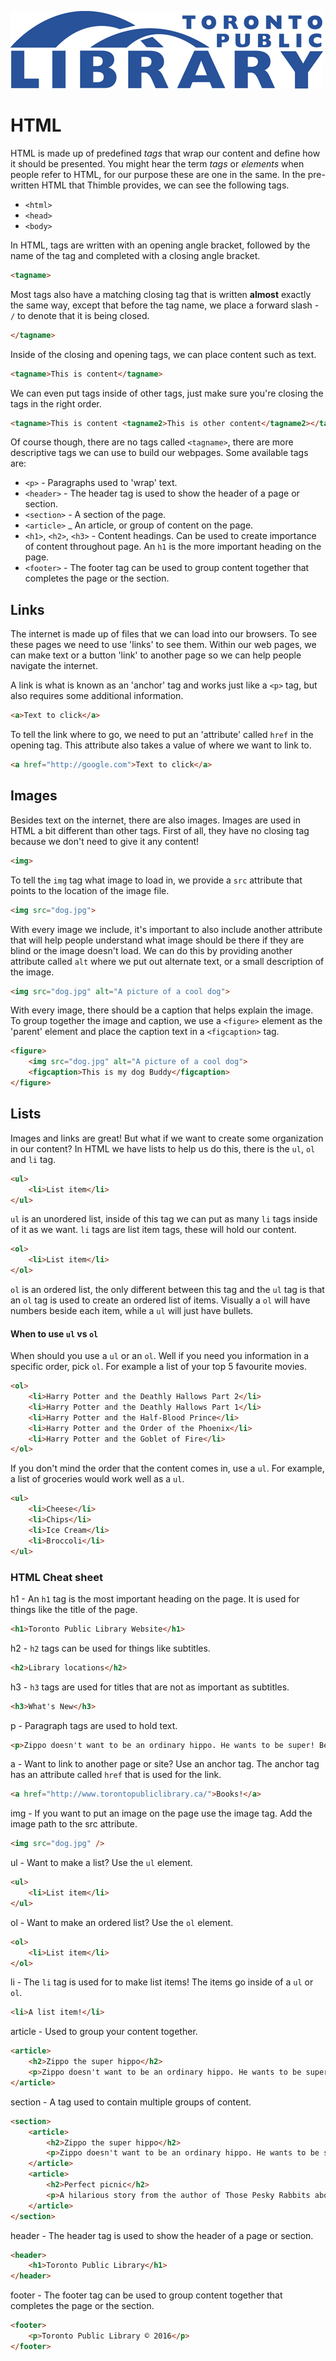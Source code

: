 ![](images/torontopubliclibrarylogo.png)

# HTML

HTML is made up of predefined _tags_ that wrap our content and define how it should be presented. You might hear the term _tags_ or _elements_ when people refer to HTML, for our purpose these are one in the same. In the pre-written HTML that Thimble provides, we can see the following tags.

* `<html>`
* `<head>`
* `<body>`

In HTML, tags are written with an opening angle bracket, followed by the name of the tag and completed with a closing angle bracket.

```html
<tagname>
```

Most tags also have a matching closing tag that is written **almost** exactly the same way, except that before the tag name, we place a forward slash - `/` to denote that it is being closed.

```html
</tagname>
```

Inside of the closing and opening tags, we can place content such as text.

```html
<tagname>This is content</tagname>
```

We can even put tags inside of other tags, just make sure you're closing the tags in the right order.

```html
<tagname>This is content <tagname2>This is other content</tagname2></tagname>
```

Of course though, there are no tags called `<tagname>`, there are more descriptive tags we can use to build our webpages. Some available tags are:

- `<p>` - Paragraphs used to 'wrap' text.
- `<header>` - The header tag is used to show the header of a page or section.
- `<section>` - A section of the page.
- `<article>` _ An article, or group of content on the page.
- `<h1>`, `<h2>`, `<h3>` - Content headings. Can be used to create importance of content throughout page. An `h1` is the more important heading on the page.
- `<footer>` - The footer tag can be used to group content together that completes the page or the section.

## Links
The internet is made up of files that we can load into our browsers. To see these pages we need to use 'links' to see them. Within our web pages, we can make text or a button 'link' to another page so we can help people navigate the internet.

A link is what is known as an 'anchor' tag and works just like a `<p>` tag, but also requires some additional information.

```html
<a>Text to click</a>
```

To tell the link where to go, we need to put an 'attribute' called `href` in the opening tag. This attribute also takes a value of where we want to link to.

```html
<a href="http://google.com">Text to click</a>
```

## Images
Besides text on the internet, there are also images. Images are used in HTML a bit different than other tags. First of all, they have no closing tag because we don't need to give it any content!

```html
<img>
```

To tell the `img` tag what image to load in, we provide a `src` attribute that points to the location of the image file.

```html
<img src="dog.jpg">
```

With every image we include, it's important to also include another attribute that will help people understand what image should be there if they are blind or the image doesn't load. We can do this by providing another attribute called `alt` where we put out alternate text, or a small description of the image.

```html
<img src="dog.jpg" alt="A picture of a cool dog">
```

With every image, there should be a caption that helps explain the image. To group together the image and caption, we use a `<figure>` element as the 'parent' element and place the caption text in a `<figcaption>` tag.

```html
<figure>
	<img src="dog.jpg" alt="A picture of a cool dog">
	<figcaption>This is my dog Buddy</figcaption>
</figure>
```

## Lists

Images and links are great! But what if we want to create some organization in our content? In HTML we have lists to help us do this, there is the `ul`, `ol` and `li` tag.

```html
<ul>
	<li>List item</li>
</ul>
```

`ul` is an unordered list, inside of this tag we can put as many `li` tags inside of it as we want. `li` tags are list item tags, these will hold our content.

```html
<ol>
	<li>List item</li>
</ol>
```

`ol` is an ordered list, the only different between this tag and the `ul` tag is that an `ol` tag is used to create an ordered list of items. Visually a `ol` will have numbers beside each item, while a `ul` will just have bullets.

#### When to use `ul` vs `ol`

When should you use a `ul` or an `ol`. Well if you need you information in a specific order, pick `ol`. For example a list of your top 5 favourite movies.

```html
<ol>
	<li>Harry Potter and the Deathly Hallows Part 2</li>
	<li>Harry Potter and the Deathly Hallows Part 1</li>
	<li>Harry Potter and the Half-Blood Prince</li>
	<li>Harry Potter and the Order of the Phoenix</li>
	<li>Harry Potter and the Goblet of Fire</li>
</ol>
```

If you don't mind the order that the content comes in, use a `ul`. For example, a list of groceries would work well as a `ul`.

```html
<ul>
	<li>Cheese</li>
	<li>Chips</li>
	<li>Ice Cream</li>
	<li>Broccoli</li>
</ul>
```

### HTML Cheat sheet

h1 - An `h1` tag is the most important heading on the page. It is used for things like the title of the page.

```html
<h1>Toronto Public Library Website</h1>
```

h2 - `h2` tags can be used for things like subtitles.

```html
<h2>Library locations</h2>
```

h3 - `h3` tags are used for titles that are not as important as subtitles.

```html
<h3>What's New</h3>
```

p - Paragraph tags are used to hold text.

```html
<p>Zippo doesn't want to be an ordinary hippo. He wants to be super! Being good at swimming and splashing in mud aren't really superpowers, though.</p>
```

a - Want to link to another page or site? Use an anchor tag. The anchor tag has an attribute called `href` that is used for the link.

```html
<a href="http://www.torontopubliclibrary.ca/">Books!</a>
```

img - If you want to put an image on the page use the image tag. Add the image path to the src attribute. 

```html
<img src="dog.jpg" />
```

ul - Want to make a list? Use the `ul` element. 

```html
<ul>
	<li>List item</li>
</ul>
```

ol - Want to make an ordered list? Use the `ol` element. 

```html
<ol>
	<li>List item</li>
</ol>
```

li - The `li` tag is used for to make list items! The items go inside of a `ul` or `ol`.

```html
<li>A list item!</li>
```

article - Used to group your content together.

```html
<article>
	<h2>Zippo the super hippo</h2>
	<p>Zippo doesn't want to be an ordinary hippo. He wants to be super! Being good at swimming and splashing in mud aren't really superpowers, though.</p>
</article>
```

section - A tag used to contain multiple groups of content.

```html
<section>
 	<article>
		<h2>Zippo the super hippo</h2>
		<p>Zippo doesn't want to be an ordinary hippo. He wants to be super! Being good at swimming and splashing in mud aren't really superpowers, though.</p>
 	</article>
 	<article>
		<h2>Perfect picnic</h2>
		<p>A hilarious story from the author of Those Pesky Rabbits about friendship, perfectionists, and losing your sandwiches.</p>
 	</article>
</section>
```

header - The header tag is used to show the header of a page or section.

```html
<header>
	<h1>Toronto Public Library</h1>
</header>
```

footer - The footer tag can be used to group content together that completes the page or the section.

```html
<footer>
	<p>Toronto Public Library © 2016</p>
</footer>
```










